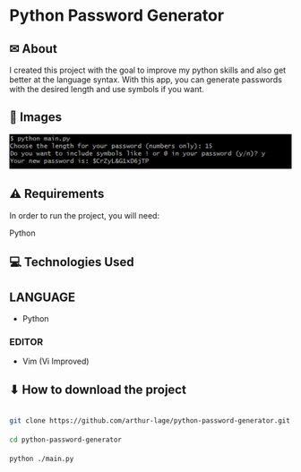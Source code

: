 # Python Password Generator

## ✉ About

I created this project with the goal to improve my python skills and also get better at the language syntax.
With this app, you can generate passwords with the desired length and use symbols if you want.

## 🌆 Images

<img src="./assets/screenshot.png" alt="Generating a password with symbols and 15 characters using the terminal" />

## ⚠ Requirements

In order to run the project, you will need:

Python

## 💻 Technologies Used

## LANGUAGE

- Python

### EDITOR

- Vim (Vi Improved)

## ⬇ How to download the project

```bash

git clone https://github.com/arthur-lage/python-password-generator.git

cd python-password-generator

python ./main.py

```
